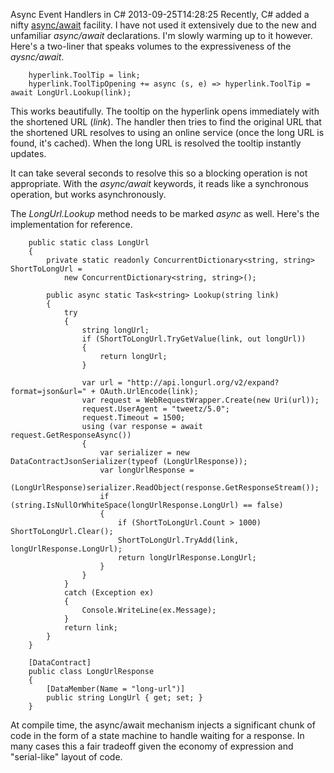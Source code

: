 Async Event Handlers in C#
2013-09-25T14:28:25
Recently, C# added a nifty [async/await](http://msdn.microsoft.com/en-us/library/vstudio/hh191443.aspx) facility. I have not used it extensively due to the new and unfamiliar _async/await_ declarations. I'm slowly warming up to it however. Here's a two-liner that speaks volumes to the expressiveness of the _aysnc/await_.
    
        hyperlink.ToolTip = link;  
        hyperlink.ToolTipOpening += async (s, e) => hyperlink.ToolTip = await LongUrl.Lookup(link);

  


This works beautifully. The tooltip on the hyperlink opens immediately with the shortened URL (_link_). The handler then tries to find the original URL that the shortened URL resolves to using an online service (once the long URL is found, it's cached). When the long URL is resolved the tooltip instantly updates.

It can take several seconds to resolve this so a blocking operation is not appropriate. With the _async/await_ keywords, it reads like a synchronous operation, but works asynchronously. 

The _LongUrl.Lookup_ method needs to be marked _async_ as well. Here's the implementation for reference.
    
        public static class LongUrl  
        {  
            private static readonly ConcurrentDictionary<string, string> ShortToLongUrl =   
                new ConcurrentDictionary<string, string>();  
      
            public async static Task<string> Lookup(string link)  
            {  
                try  
                {  
                    string longUrl;  
                    if (ShortToLongUrl.TryGetValue(link, out longUrl))  
                    {  
                        return longUrl;  
                    }  
      
                    var url = "http://api.longurl.org/v2/expand?format=json&url=" + OAuth.UrlEncode(link);  
                    var request = WebRequestWrapper.Create(new Uri(url));  
                    request.UserAgent = "tweetz/5.0";  
                    request.Timeout = 1500;  
                    using (var response = await request.GetResponseAsync())  
                    {  
                        var serializer = new DataContractJsonSerializer(typeof (LongUrlResponse));  
                        var longUrlResponse =   
                            (LongUrlResponse)serializer.ReadObject(response.GetResponseStream());  
                        if (string.IsNullOrWhiteSpace(longUrlResponse.LongUrl) == false)  
                        {  
                            if (ShortToLongUrl.Count > 1000) ShortToLongUrl.Clear();  
                            ShortToLongUrl.TryAdd(link, longUrlResponse.LongUrl);  
                            return longUrlResponse.LongUrl;  
                        }  
                    }  
                }  
                catch (Exception ex)  
                {  
                    Console.WriteLine(ex.Message);  
                }  
                return link;  
            }  
        }  
      
        [DataContract]  
        public class LongUrlResponse  
        {  
            [DataMember(Name = "long-url")]  
            public string LongUrl { get; set; }  
        }

  
At compile time, the async/await mechanism injects a significant chunk of code in the form of a state machine to handle waiting for a response. In many cases this a fair tradeoff given the economy of expression and "serial-like" layout of code.
